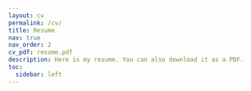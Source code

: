 ```yaml
---
layout: cv
permalink: /cv/
title: Resume
nav: true
nav_order: 2
cv_pdf: resume.pdf
description: Here is my resume. You can also download it as a PDF.
toc:
  sidebar: left
---
```

